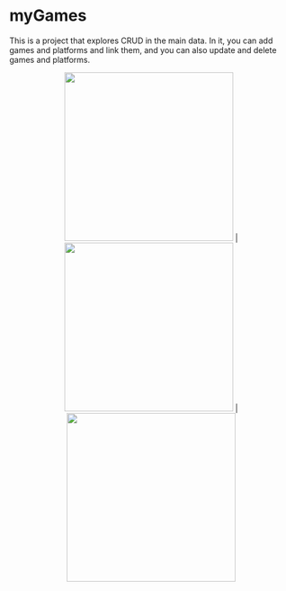 # myGames

This is a project that explores CRUD in the main data. In it, you can add games and platforms and link them, and you can also update and delete games and platforms.

<div align="center">
  <img src="https://github.com/anneauzier/myGames-CoreData/assets/77627818/8e454337-5478-4607-9176-01bab719c1aa" width=300 /> | <img src="https://github.com/anneauzier/myGames-CoreData/assets/77627818/714d9958-aab2-48da-b947-b5ec08011c17" width=300 /> | <img src="https://github.com/anneauzier/myGames-CoreData/assets/77627818/789c7a97-01a5-4714-b8e3-5101525cbfdd" width=300 />
</div>

